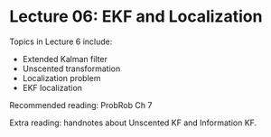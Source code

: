 # Lecture 06: EKF and Localization


Topics in Lecture 6 include:

 * Extended Kalman filter
 * Unscented transformation
 * Localization problem
 * EKF localization
 
Recommended reading: ProbRob Ch 7

Extra reading: handnotes about Unscented KF and Information KF.
